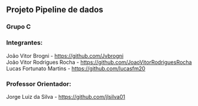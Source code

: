 ## Projeto Pipeline de dados

### Grupo C

### Integrantes:
João Vitor Brogni - https://github.com/Jvbrogni <br>
João Vitor Rodrigues Rocha - https://github.com/JoaoVitorRodriguesRocha <br>
Lucas Fortunato Martins - https://github.com/lucasfm20 <br>

### Professor Orientador:


Jorge Luiz da Silva - https://github.com/jlsilva01


